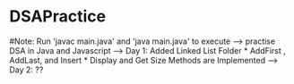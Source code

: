 # DSAPractice
#Note: Run 'javac main.java' and 'java main.java' to execute
--> practise DSA in Java and Javascript
--> Day 1: Added Linked List Folder
    * AddFirst , AddLast, and Insert
    * Display and Get Size Methods are Implemented
--> Day 2: ??
